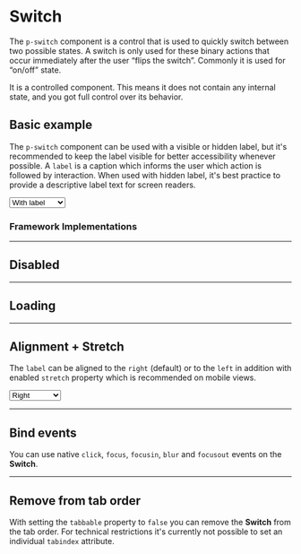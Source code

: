# Switch

The `p-switch` component is a control that is used to quickly switch between two possible states. 
A switch is only used for these binary actions that occur immediately after the user “flips the switch”. 
Commonly it is used for “on/off” state.

It is a controlled component.
This means it does not contain any internal state, and you got full control over its behavior.

## Basic example

The `p-switch` component can be used with a visible or hidden label, but it's recommended to keep the label visible for better accessibility whenever possible.
A `label` is a caption which informs the user which action is followed by interaction.
When used with hidden label, it's best practice to provide a descriptive label text for screen readers.

<Playground :markup="basic" :config="config">
  <select v-model="label">
    <option value="show">With label</option>
    <option value="hide">Without label</option>
    <option value="responsive">Responsive</option>
  </select>
</Playground>

### Framework Implementations

<Playground :frameworkMarkup="frameworks"></Playground>

---

## Disabled

<Playground :markup="disabled" :config="config"></Playground>

---

## Loading

<Playground :markup="loading" :config="config"></Playground>

---

## Alignment + Stretch

The `label` can be aligned to the `right` (default) or to the `left` in addition with enabled `stretch` property which is recommended on mobile views.

<Playground :markup="alignment" :config="config">
  <select v-model="alignLabel">
    <option value="right">Right</option>
    <option value="left">Left</option>
    <option value="responsive">Responsive</option>
  </select>
</Playground>

---

## Bind events
You can use native `click`, `focus`, `focusin`, `blur` and `focusout` events on the **Switch**.

<Playground :markup="events" :config="config"></Playground>

---

## Remove from tab order
With setting the `tabbable` property to `false` you can remove the **Switch** from the tab order.
For technical restrictions it's currently not possible to set an individual `tabindex` attribute.

<Playground :markup="taborder" :config="config"></Playground>

<script lang="ts">
import Vue from 'vue';
import Component from 'vue-class-component';

@Component
export default class Code extends Vue {
  config = { themeable: true, spacing: 'block' };

  frameworks = {
    'vanilla-js': `switchElement.addEventListener('switchChange', (e) => {
  e.target.checked = e.detail.checked;
});`,
    angular: `import { Component } from '@angular/core';
import type { SwitchChangeEvent } from '@porsche-design-system/components-angular';

@Component({
  selector: 'some-switch-page',
  template: \`<p-switch [checked]="checked" (switchChange)="onSwitchChange($event)">Some label</p-switch>\`,
})
export class SomeSwitchPage {
  checked: boolean;

  onSwitchChange(e: CustomEvent<SwitchChangeEvent>) {
    this.checked = e.detail.checked;
  }
}`,
    react: `import { useCallback, useState } from 'react';
import { PSwitch } from '@porsche-design-system/components-react';
import type { SwitchChangeEvent } from '@porsche-design-system/components-react';

const SomeSwitchPage = (): JSX.Element => {
  const [checked, setChecked] = useState<boolean>();
  const onSwitchChange = useCallback((e: CustomEvent<SwitchChangeEvent>) => {
    setChecked(e.detail.checked);
  }, []);

  return <PSwitch checked={checked} onSwitchChange={onSwitchChange}>Some label</PSwitch>
}`,
  };

  label = 'show';
  alignLabel = 'right';

  get basic() {
    const hideLabel = this.label === 'hide' ? ' hide-label="true"' : this.label === 'responsive' ? ' hide-label="{ base: true, l: false }"' : '';
    return `<p-switch${hideLabel}>Some label</p-switch>
<p-switch${hideLabel} checked="true">Some label</p-switch>`;
  };

  get alignment() {
    const alignLabel = this.alignLabel === 'left' ? ' align-label="left"' : this.alignLabel === 'responsive' ? ' align-label="{ base: \'left\', l: \'right\' }"  stretch="{ base: true, l: false }"' : '';
    return `<p-switch${alignLabel}>Some label</p-switch>
<p-switch${alignLabel} checked="true">Some label</p-switch>`;
  };

  disabled = `<p-switch disabled="true">Some label</p-switch>
<p-switch disabled="true" checked="true">Some label</p-switch>`;

  loading = `<p-switch loading="true">Some label</p-switch>
<p-switch loading="true" checked="true">Some label</p-switch>`;

  events = `<p-switch
  onclick="alert('click')"
  onfocus="console.log('focus')"
  onfocusin="console.log('focusin')"
  onblur="console.log('blur')"
  onfocusout="console.log('focusout')"
>Some label</p-switch>`;

  taborder = `<p-switch tabbable="false">Some label</p-switch>
<p-switch tabbable="true">Some label</p-switch>`;

  mounted() {
    /* initially update switch with checked attribute in playground */
    this.registerEvents();

    /* theme switch needs to register event listeners again */
    const themeTabs = this.$el.querySelectorAll('.playground > p-tabs-bar');
    themeTabs.forEach(tab => tab.addEventListener('tabChange', () => {
      this.registerEvents();
    }));
  }

  updated(){
    this.registerEvents();
  }

  registerEvents() {
    const switches = this.$el.querySelectorAll('.playground .demo p-switch');
    switches.forEach(switchEl => switchEl.addEventListener('switchChange', (e) => (e.target.checked = e.detail.checked)));
  }
}
</script>
